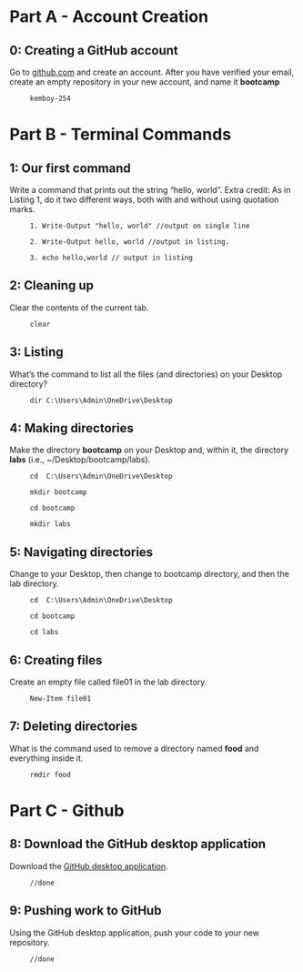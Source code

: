 # Part A - Account Creation


## 0: Creating a GitHub account

Go to [github.com](https://github.com/) and create an account. After you have verified your email, create an empty repository in your new account, and name it **bootcamp**  

		 kemboy-254

# Part B - Terminal Commands
  

## 1: Our first command

Write a command that prints out the string “hello, world”. Extra credit: As in Listing 1, do it two different ways, both with and without using quotation marks.  

		 1. Write-Output "hello, world" //output on single line  

		 2. Write-Output hello, world //output in listing.  

		 3. echo hello,world // output in listing  

## 2: Cleaning up

Clear the contents of the current tab.

		 clear


## 3: Listing

What’s the command to list all the files (and directories) on your Desktop directory?  

		 dir C:\Users\Admin\OneDrive\Desktop

## 4: Making directories

Make the directory **bootcamp** on your Desktop and, within it, the directory **labs** (i.e., ~/Desktop/bootcamp/labs).  

		 cd  C:\Users\Admin\OneDrive\Desktop

		 mkdir bootcamp  

		 cd bootcamp  

		 mkdir labs  

## 5: Navigating directories

Change to your Desktop, then change to bootcamp directory, and then the lab directory.  

		 cd  C:\Users\Admin\OneDrive\Desktop  

		 cd bootcamp  
		 
		 cd labs  


## 6: Creating files

Create an empty file called file01 in the lab directory. 

		 New-Item file01  


## 7: Deleting directories

What is the command used to remove a directory named **food** and everything inside it. 

		 rmdir food  


# Part C - Github 

## 8: Download the GitHub desktop application

Download the [GitHub desktop application](https://desktop.github.com/).

		 //done  

## 9: Pushing work to GitHub

Using the GitHub desktop application, push your code to your new repository.

		 //done
